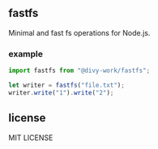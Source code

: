 ## fastfs

Minimal and fast fs operations for Node.js.

### example

```typescript
import fastfs from "@divy-work/fastfs";

let writer = fastfs("file.txt");
writer.write("1").write("2");
```

## license

MIT LICENSE
